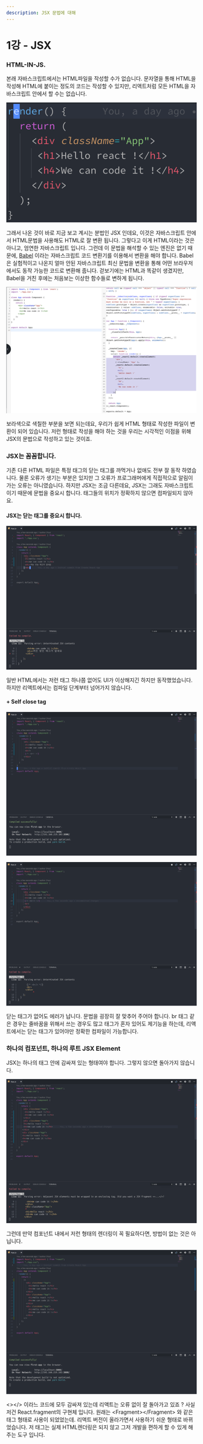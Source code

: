```yaml
---
description: JSX 문법에 대해
---
```


# 1강 - JSX

### HTML-IN-JS.

본래 자바스크립트에서는 HTML파일을 작성할 수가 없습니다. 문자열을 통해 HTML을 작성해 HTML에 붙이는 정도의 코드는 작성할 수 있지만, 리액트처럼 모든 HTML을 자바스크립트 안에서 할 수는 없습니다.

![&#xB9AC;&#xC561;&#xD2B8; &#xC5D0;&#xC11C;&#xB294; &#xAC00;&#xB2A5;&#xD574;&#xC694;...!](.gitbook/assets/2019-01-15-1.26.43.png)

그래서 나온 것이 바로 지금 보고 계시는 분법인 JSX 인데요, 이것은 자바스크립트 안에서 HTML문법을 사용해도 HTML로 잘 변환 됩니다. 그렇다고 이게 HTML이라는 것은 아니고, 엄연한 자바스크립트 입니다. 그런데 이 문법을 해석할 수 있는 엔진은 없기 때문에, [Babel](https://babeljs.io/) 이라는 자바스크립트 코드 변환기를 이용해서 변환을 해야 합니다. Babel은 실험적이고 나온지 얼마 안된 자바스크립트 최신 문법을 변환을 통해 어떤 브라우저에서도 동작 가능한 코드로 변환해 줍니다. 걷보기에는 HTML과 똑같이 생겼지만, Babel을 거친 후에는 처음보는 이상한 함수들로 변하게 됩니다.

![...?](.gitbook/assets/2019-01-15-1.28.40.png)

보라색으로 색칠한 부분을 보면 되는데요, 우리가 쉽게 HTML 형태로 작성한 파일이 변환이 되어 있습니다. 저런 형태로 작성을 해야 하는 것을 우리는 시각적인 이점을 위해 JSX의 문법으로 작성하고 있는 것이죠.

### JSX는 꼼꼼합니다.

기존 다른 HTML 파일은 특정 태그의 닫는 태그를 까먹거나 없애도 전부 잘 동작 하였습니다. 물론 오류가 생기는 부분은 있지만 그 오류가 프로그래머에게 직접적으로 알림이 가는 오류는 아니였습니다. 하지만 JSX는 조금 다른데요, JSX는 그래도 자바스크립트이기 때문에 문법을 중요시 합니다. 태그들의 위치가 정확하지 않으면 컴파일되지 않아요.

#### JSX는 닫는 태그를 중요시 합니다.

![&#xB2EB;&#xB294; &#xD0DC;&#xADF8;&#xAC00; &#xC5C6;&#xC73C;&#xBA74; &#xC624;&#xB958;&#xAC00; &#xB098;&#xC694;](.gitbook/assets/2019-01-15-1.39.29.png)

일반 HTML에서는 저런 태그 하나쯤 없어도 UI가 이상해지긴 하지만 동작했었습니다. 하지만 리액트에서는 컴파일 단계부터 넘어가지 않습니다.

#### + Self close tag

![Self close tag](.gitbook/assets/2019-01-15-1.41.56.png)

![Self close tag](.gitbook/assets/2019-01-15-1.42.37.png)

닫는 태그가 없어도 에러가 납니다. 문법을 굉장히 잘 맞추어 주어야 합니다. br 태그 같은 경우는 줄바꿈을 위해서 쓰는 경우도 많고 태그가 혼자 있어도 제기능을 하는데, 리액트에서는 닫는 태그가 있어야만 정확한 컴파일이 가능합니다.

### 하나의 컴포넌트, 하나의 루트 JSX Element

JSX는 하나의 태그 안에 감싸져 있는 형태여야 합니다. 그렇지 않으면 돌아가지 않습니다.

![&#xD558;&#xB098;&#xC758; &#xB8E8;&#xD2B8; Element](.gitbook/assets/2019-01-15-1.45.57.png)

그런데 만약 컴포넌트 내에서 저런 형태의 렌더링이 꼭 필요하다면, 방법이 없는 것은 아닙니다.

![&amp;lt;&amp;gt;&amp;lt;/&amp;gt;](.gitbook/assets/2019-01-15-1.47.44.png)

&lt;&gt;&lt;/&gt; 이라느 코드에 모두 감싸져 있는데 리액트는 오류 없이 잘 돌아가고 있죠 ? 사실 저건 React.fragment의 구현체 입니다. 원래는 &lt;Fragment&gt;&lt;/Fragment&gt; 와 같은 태그 형태로 사용이 되었었는데. 리액트 버전이 올라가면서 사용하기 쉬운 형태로 바뀌었습니다. 저 태그는 실제 HTML렌더링은 되지 않고 그저 개발을 편하게 할 수 있게 해주는 도구 입니다.




